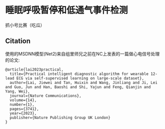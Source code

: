 # 睡眠呼吸暂停和低通气事件检测
抓小号比赛（吃瓜）

## Citation
使用的MSDNN模型(Net2)来自组里师兄之前在NC上发表的一篇做心电信号处理的论文:
```
@article{lai2023practical,
  title={Practical intelligent diagnostic algorithm for wearable 12-lead ECG via self-supervised learning on large-scale dataset},
  author={Lai, Jiewei and Tan, Huixin and Wang, Jinliang and Ji, Lei and Guo, Jun and Han, Baoshi and Shi, Yajun and Feng, Qianjin and Yang, Wei},
  journal={Nature Communications},
  volume={14},
  number={1},
  pages={3741},
  year={2023},
  publisher={Nature Publishing Group UK London}
}
```

